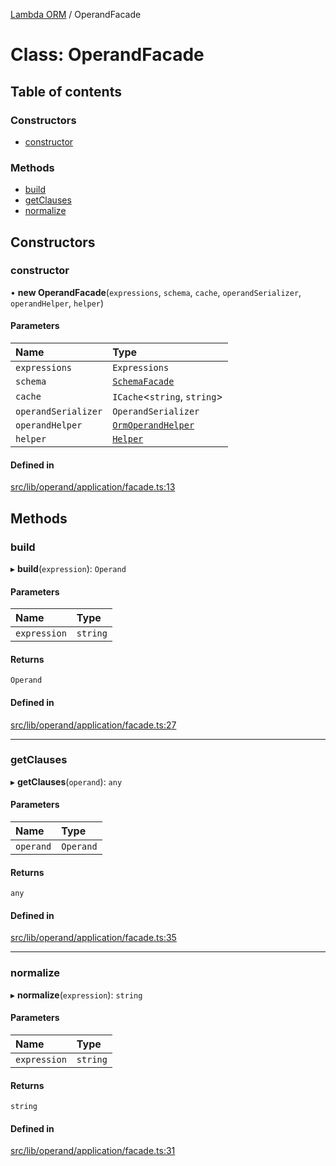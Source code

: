 [Lambda ORM](../README.md) / OperandFacade

# Class: OperandFacade

## Table of contents

### Constructors

- [constructor](OperandFacade.md#constructor)

### Methods

- [build](OperandFacade.md#build)
- [getClauses](OperandFacade.md#getclauses)
- [normalize](OperandFacade.md#normalize)

## Constructors

### constructor

• **new OperandFacade**(`expressions`, `schema`, `cache`, `operandSerializer`, `operandHelper`, `helper`)

#### Parameters

| Name | Type |
| :------ | :------ |
| `expressions` | `Expressions` |
| `schema` | [`SchemaFacade`](SchemaFacade.md) |
| `cache` | `ICache`<`string`, `string`\> |
| `operandSerializer` | `OperandSerializer` |
| `operandHelper` | [`OrmOperandHelper`](OrmOperandHelper.md) |
| `helper` | [`Helper`](Helper.md) |

#### Defined in

[src/lib/operand/application/facade.ts:13](https://github.com/FlavioLionelRita/lambdaorm/blob/0b03cab0/src/lib/operand/application/facade.ts#L13)

## Methods

### build

▸ **build**(`expression`): `Operand`

#### Parameters

| Name | Type |
| :------ | :------ |
| `expression` | `string` |

#### Returns

`Operand`

#### Defined in

[src/lib/operand/application/facade.ts:27](https://github.com/FlavioLionelRita/lambdaorm/blob/0b03cab0/src/lib/operand/application/facade.ts#L27)

___

### getClauses

▸ **getClauses**(`operand`): `any`

#### Parameters

| Name | Type |
| :------ | :------ |
| `operand` | `Operand` |

#### Returns

`any`

#### Defined in

[src/lib/operand/application/facade.ts:35](https://github.com/FlavioLionelRita/lambdaorm/blob/0b03cab0/src/lib/operand/application/facade.ts#L35)

___

### normalize

▸ **normalize**(`expression`): `string`

#### Parameters

| Name | Type |
| :------ | :------ |
| `expression` | `string` |

#### Returns

`string`

#### Defined in

[src/lib/operand/application/facade.ts:31](https://github.com/FlavioLionelRita/lambdaorm/blob/0b03cab0/src/lib/operand/application/facade.ts#L31)
